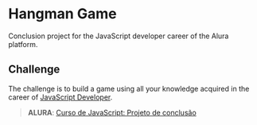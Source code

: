 # Hangman Game

Conclusion project for the JavaScript developer career of the Alura platform.

## Challenge

The challenge is to build a game using all your knowledge acquired in the career of [JavaScript Developer](https://www.alura.com.br/carreira-desenvolvedor-javascript).

> **ALURA**: [Curso de JavaScript: Projeto de conclusão](https://cursos.alura.com.br/course/projeto-carreira-javascript)
